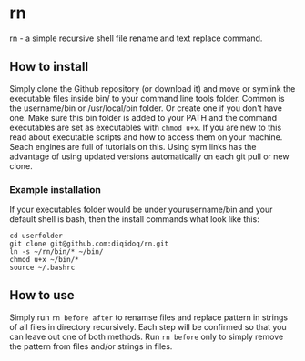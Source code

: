 # rn
rn - a simple recursive shell file rename and text replace command.

## How to install
Simply clone the Github repository (or download it) and move or symlink the executable files inside bin/ to your command line tools folder. Common is the username/bin or /usr/local/bin folder. Or create one if you don't have one. Make sure this bin folder is added to your PATH and the command executables are set as executables with ```chmod u+x```. If you are new to this read about executable scripts and how to access them on your machine. Seach engines are full of tutorials on this. Using sym links has the advantage of using updated versions automatically on each git pull or new clone.

### Example installation 
If your executables folder would be under yourusername/bin and your default shell is bash, then the install commands what look like this:

```
cd userfolder
git clone git@github.com:diqidoq/rn.git
ln -s ~/rn/bin/* ~/bin/
chmod u+x ~/bin/*
source ~/.bashrc
```

## How to use
Simply run ```rn before after``` to renamse files and replace pattern in strings of all files in directory recursively. Each step will be confirmed so that you can leave out one of both methods. Run ```rn before``` only to simply remove the pattern from files and/or strings in files.
